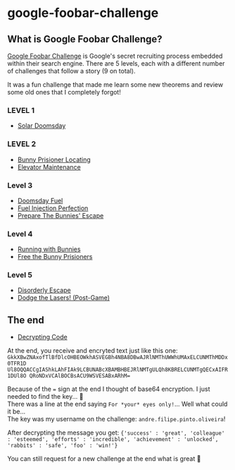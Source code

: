 # google-foobar-challenge

## What is Google Foobar Challenge?
[Google Foobar Challenge](https://foobar.withgoogle.com/) is Google's secret recruiting process embedded within their search engine. There are 5 levels, each with a different number of challenges that follow a story (9 on total).

It was a fun challenge that made me learn some new theorems and review some old ones that I completely forgot!

### LEVEL 1
* [Solar Doomsday](https://github.com/andrefpoliveira/google-foobar-challenge/tree/main/Level%201/Solar%20Doomsday)

### LEVEL 2
* [Bunny Prisioner Locating](https://github.com/andrefpoliveira/google-foobar-challenge/tree/main/Level%202/Bunny%20Prisioner%20Locating)
* [Elevator Maintenance](https://github.com/andrefpoliveira/google-foobar-challenge/tree/main/Level%202/Elevator%20Maintenance)

### Level 3
* [Doomsday Fuel](https://github.com/andrefpoliveira/google-foobar-challenge/tree/main/Level%203/Doomsday%20Fuel)
* [Fuel Injection Perfection](https://github.com/andrefpoliveira/google-foobar-challenge/tree/main/Level%203/Fuel%20Injection%20Perfection)
* [Prepare The Bunnies' Escape](https://github.com/andrefpoliveira/google-foobar-challenge/tree/main/Level%203/Prepare%20The%20Bunnies'%20Escape)

### Level 4
* [Running with Bunnies](https://github.com/andrefpoliveira/google-foobar-challenge/tree/main/Level%204/Running%20with%20Bunnies)
* [Free the Bunny Prisioners](https://github.com/andrefpoliveira/google-foobar-challenge/tree/main/Level%204/Free%20the%20Bunny%20Prisioners)

### Level 5
* [Disorderly Escape](https://github.com/andrefpoliveira/google-foobar-challenge/tree/main/Level%205/Disorderly%20Escape)
* [Dodge the Lasers! (Post-Game)](https://github.com/andrefpoliveira/google-foobar-challenge/tree/main/Level%205/Dodge%20the%20Lasers!)

## The end
* [Decrypting Code](https://github.com/andrefpoliveira/google-foobar-challenge/tree/main/The%20End)  

At the end, you receive and encryted text just like this one:
```GkkXBwZNAxofTlBfDlcOHBEOWkhASVEGBh4NBA8DBwAJRlNMThUWWhUMAxELCUNMThMDDx0TFR1D Ul8OQQACCgIAShkLAhFIAk9LCBUNABcXBAMBHBEJRlNMTgULQh8KBRELCUNMTgQECxAIFR1DUl8O QRoNDxVCAlBOCBsACU9WSVESABxARhM=```

Because of the `=` sign at the end I thought of base64 encryption. I just needed to find the key... 🤔  
There was a line at the end saying `For *your* eyes only!`... Well what could it be...  
The key was my username on the challenge: `andre.filipe.pinto.oliveira`!

After decrypting the message you get:
```{'success' : 'great', 'colleague' : 'esteemed', 'efforts' : 'incredible', 'achievement' : 'unlocked', 'rabbits' : 'safe', 'foo' : 'win!'}```

You can still request for a new challenge at the end what is great 🤩
